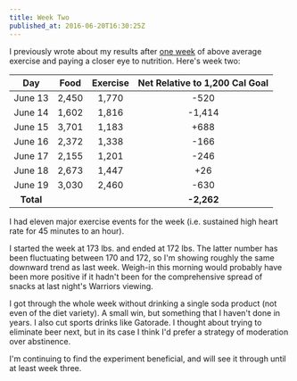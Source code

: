 ```yaml
---
title: Week Two
published_at: 2016-06-20T16:30:25Z
---
```


I previously wrote about my results after [one week](/fragments/one-week) of
above average exercise and paying a closer eye to nutrition. Here's week two:

| Day       | Food    | Exercise | Net Relative to 1,200 Cal Goal |
| :-------: | :-----: | :------: | :----------------------------: |
| June 13   | 2,450   | 1,770    | -520                           |
| June 14   | 1,602   | 1,816    | -1,414                         |
| June 15   | 3,701   | 1,183    | +688                           |
| June 16   | 2,372   | 1,338    | -166                           |
| June 17   | 2,155   | 1,201    | -246                           |
| June 18   | 2,673   | 1,447    | +26                            |
| June 19   | 3,030   | 2,460    | -630                           |
| **Total** |         |          | **-2,262**                     |

I had eleven major exercise events for the week (i.e. sustained high heart rate
for 45 minutes to an hour).

I started the week at 173 lbs. and ended at 172 lbs. The latter number has been
fluctuating between 170 and 172, so I'm showing roughly the same downward trend
as last week. Weigh-in this morning would probably have been more positive if
it hadn't been for the comprehensive spread of snacks at last night's Warriors
viewing.

I got through the whole week without drinking a single soda product (not even
of the diet variety). A small win, but something that I haven't done in years.
I also cut sports drinks like Gatorade. I thought about trying to eliminate
beer next, but in its case I think I'd prefer a strategy of moderation over
abstinence.

I'm continuing to find the experiment beneficial, and will see it through until
at least week three.
